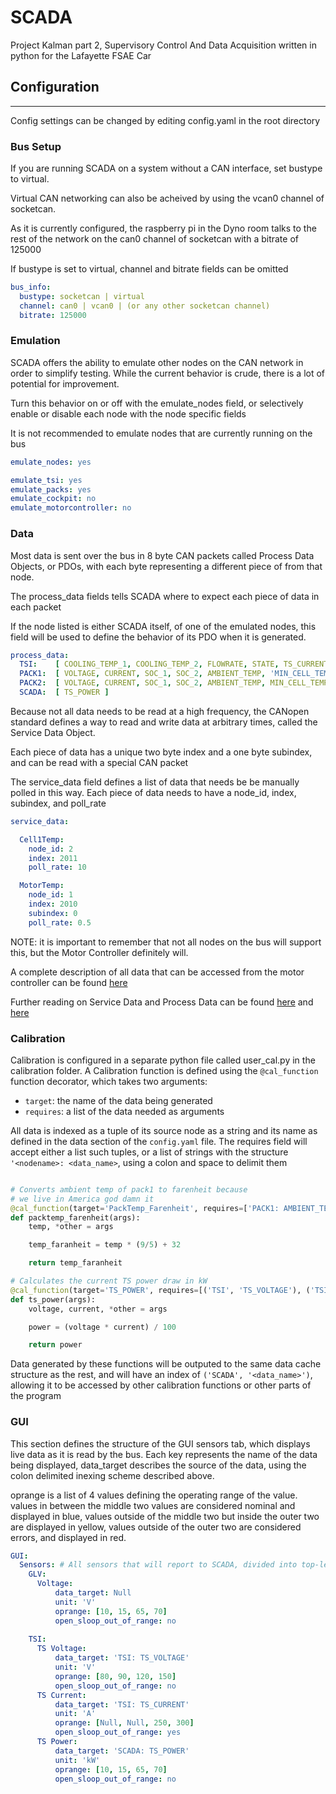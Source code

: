 # SCADA
Project Kalman part 2, Supervisory Control And Data Acquisition written in python for the Lafayette FSAE Car

## Configuration
---

Config settings can be changed by editing config.yaml in the root directory

### Bus Setup

If you are running SCADA on a system without a CAN interface, set bustype to virtual.

Virtual CAN networking can also be acheived by using the vcan0 channel of socketcan.

As it is currently configured, the raspberry pi in the Dyno room talks to the rest of
the network on the can0 channel of socketcan with a bitrate of 125000

If bustype is set to virtual, channel and bitrate fields can be omitted

```yaml
bus_info:
  bustype: socketcan | virtual
  channel: can0 | vcan0 | (or any other socketcan channel)
  bitrate: 125000
```

### Emulation

SCADA offers the ability to emulate other nodes on the CAN network in order to simplify testing.
While the current behavior is crude, there is a lot of potential for improvement.

Turn this behavior on or off with the emulate_nodes field, or selectively enable or disable
each node with the node specific fields

It is not recommended to emulate nodes that are currently running on the bus

```yaml
emulate_nodes: yes

emulate_tsi: yes
emulate_packs: yes
emulate_cockpit: no
emulate_motorcontroller: no
```

### Data

Most data is sent over the bus in 8 byte CAN packets called Process Data Objects, or PDOs,
with each byte representing a different piece of from that node.

The process_data fields tells SCADA where to expect each piece of data in each packet

If the node listed is either SCADA itself, of one of the emulated nodes, this field will be used
to define the behavior of its PDO when it is generated.

```yaml
process_data:
  TSI:    [ COOLING_TEMP_1, COOLING_TEMP_2, FLOWRATE, STATE, TS_CURRENT, TS_VOLTAGE ]
  PACK1:  [ VOLTAGE, CURRENT, SOC_1, SOC_2, AMBIENT_TEMP, 'MIN_CELL_TEMP', AVG_CELL_TEMP, MAX_CELL_TEMP ]
  PACK2:  [ VOLTAGE, CURRENT, SOC_1, SOC_2, AMBIENT_TEMP, MIN_CELL_TEMP, AVG_CELL_TEMP, MAX_CELL_TEMP ]
  SCADA:  [ TS_POWER ]
```

Because not all data needs to be read at a high frequency, the CANopen standard defines a way to
read and write data at arbitrary times, called the Service Data Object.

Each piece of data has a unique two byte index and a one byte subindex, and can be read with a special CAN packet

The service_data field defines a list of data that needs be be manually polled in this way. Each piece of data needs
to have a node_id, index, subindex, and poll_rate

```yaml
service_data:

  Cell1Temp:
    node_id: 2
    index: 2011
    poll_rate: 10

  MotorTemp:
    node_id: 1
    index: 2010
    subindex: 0
    poll_rate: 0.5
```

NOTE: it is important to remember that not all nodes on the bus will support this,
but the Motor Controller definitely will.

A complete description of all data that can be accessed from the motor controller can be found
[here](https://docplayer.net/48431275-Emdrive-firmware-specifications.html)

Further reading on Service Data and Process Data can be found
[here](http://www.byteme.org.uk/canopenparent/canopen/sdo-service-data-objects-canopen/)
and
[here](http://www.byteme.org.uk/canopenparent/canopen/pdo-process-data-objects-canopen/)

### Calibration

Calibration is configured in a separate python file called user_cal.py in the calibration folder.
A Calibration function is defined using the `@cal_function` function decorator, which takes
two arguments:

- `target`: the name of the data being generated
- `requires`: a list of the data needed as arguments

All data is indexed as a tuple of its source node as a string and its name as defined in the
data section of the `config.yaml` file. The requires field will accept either a list such tuples,
or a list of strings with the structure `'<nodename>: <data_name>`, using a colon and space to delimit them


```python

# Converts ambient temp of pack1 to farenheit because
# we live in America god damn it
@cal_function(target='PackTemp_Farenheit', requires=['PACK1: AMBIENT_TEMP'])
def packtemp_farenheit(args):
	temp, *other = args

	temp_faranheit = temp * (9/5) + 32

	return temp_faranheit

# Calculates the current TS power draw in kW
@cal_function(target='TS_POWER', requires=[('TSI', 'TS_VOLTAGE'), ('TSI', 'TS_CURRENT')])
def ts_power(args):
	voltage, current, *other = args

	power = (voltage * current) / 100

	return power
```

Data generated by these functions will be outputed to the same data cache structure as the rest,
and will have an index of `('SCADA', '<data_name>')`, allowing it to be accessed by other
calibration functions or other parts of the program


### GUI

This section defines the structure of the GUI sensors tab, which displays live data as it is read by
the bus. Each key represents the name of the data being displayed, data_target describes the source of the data,
using the colon delimited inexing scheme described above.

oprange is a list of 4 values defining the operating range of the value.
values in between the middle two values are considered nominal and displayed in blue,
values outside of the middle two but inside the outer two are displayed in yellow,
values outside of the outer two are considered errors, and displayed in red.

```yaml
GUI:
  Sensors: # All sensors that will report to SCADA, divided into top-level groups
    GLV:
      Voltage:
          data_target: Null
          unit: 'V'
          oprange: [10, 15, 65, 70]
          open_sloop_out_of_range: no
    
    TSI:
      TS Voltage:
          data_target: 'TSI: TS_VOLTAGE'
          unit: 'V'
          oprange: [80, 90, 120, 150]
          open_sloop_out_of_range: no
      TS Current:
          data_target: 'TSI: TS_CURRENT'
          unit: 'A'
          oprange: [Null, Null, 250, 300]
          open_sloop_out_of_range: yes
      TS Power:
          data_target: 'SCADA: TS_POWER'
          unit: 'kW'
          oprange: [10, 15, 65, 70]
          open_sloop_out_of_range: no
```

